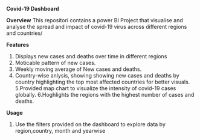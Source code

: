 ******Covid-19 Dashboard******

**Overview**
This repositori contains a power BI Project that visualise and analyse the spread and impact of covid-19 virus
across different regions and countries/

****Features****
1. Displays new cases and deaths over time in different regions
2. Moticable pattern of new cases.
3. Weekly moving average of New cases and deaths.
4. Country-wise anlysis, showing showing new cases and deaths by country highlighting the top most
   affected countries for better visuals.
5.Provided map chart to visualize the intensity of covid-19 cases globally.
6.Hoghlights the regions with the highest number of cases and deaths.

****Usage****
1. Use the filters provided on the dashboard to explore data by region,country,
 month and yearwise
